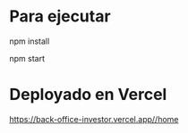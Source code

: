 # Para ejecutar

npm install

npm start

# Deployado en Vercel

https://back-office-investor.vercel.app//home

